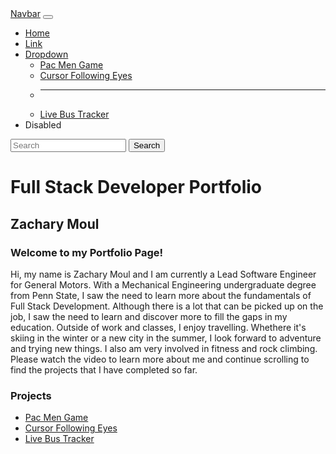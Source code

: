 <link href="https://cdn.jsdelivr.net/npm/bootstrap@5.1.3/dist/css/bootstrap.min.css" rel="stylesheet" integrity="sha384-1BmE4kWBq78iYhFldvKuhfTAU6auU8tT94WrHftjDbrCEXSU1oBoqyl2QvZ6jIW3" crossorigin="anonymous">

<nav class="navbar navbar-expand-lg navbar-light bg-light">
  <div class="container-fluid">
    <a class="navbar-brand" href="#">Navbar</a>
    <button class="navbar-toggler" type="button" data-bs-toggle="collapse" data-bs-target="#navbarSupportedContent" aria-controls="navbarSupportedContent" aria-expanded="false" aria-label="Toggle navigation">
      <span class="navbar-toggler-icon"></span>
    </button>
    <div class="collapse navbar-collapse" id="navbarSupportedContent">
      <ul class="navbar-nav me-auto mb-2 mb-lg-0">
        <li class="nav-item">
          <a class="nav-link active" aria-current="page" href="#">Home</a>
        </li>
        <li class="nav-item">
          <a class="nav-link" href="#">Link</a>
        </li>
        <li class="nav-item dropdown">
          <a class="nav-link dropdown-toggle" href="#" id="navbarDropdown" role="button" data-bs-toggle="dropdown" aria-expanded="false">
            Dropdown
          </a>
          <ul class="dropdown-menu" aria-labelledby="navbarDropdown">
            <li><a class="dropdown-item" href="pac.md">Pac Men Game</a></li>
            <li><a class="dropdown-item" href="eyes.md">Cursor Following Eyes</a></li>
            <li><hr class="dropdown-divider"></li>
            <li><a class="dropdown-item" href="bus.md">Live Bus Tracker</a></li>
          </ul>
        </li>
        <li class="nav-item">
          <a class="nav-link disabled">Disabled</a>
        </li>
      </ul>
      <form class="d-flex">
        <input class="form-control me-2" type="search" placeholder="Search" aria-label="Search">
        <button class="btn btn-outline-success" type="submit">Search</button>
      </form>
    </div>
  </div>
</nav>



# Full Stack Developer Portfolio
## Zachary Moul 
### Welcome to my Portfolio Page!
Hi, my name is Zachary Moul and I am currently a Lead Software Engineer for General Motors.  With a Mechanical Engineering undergraduate degree from Penn State, I saw the need to learn more about the fundamentals of Full Stack Development.  Although there is a lot that can be picked up on the job, I saw the need to learn and discover more to fill the gaps in my education.  Outside of work and classes, I enjoy travelling.  Whethere it's skiing in the winter or a new city in the summer, I look forward to adventure and trying new things.  I also am very involved in fitness and rock climbing.  Please watch the video to learn more about me and continue scrolling to find the projects that I have completed so far. 

### Projects
- <a href="https://zkm5022.github.io/pac"> Pac Men Game</a>
- <a href="eyes.md"> Cursor Following Eyes</a>
- <a href="https://zkm5022.github.io/bus/README.md"> Live Bus Tracker</a>
